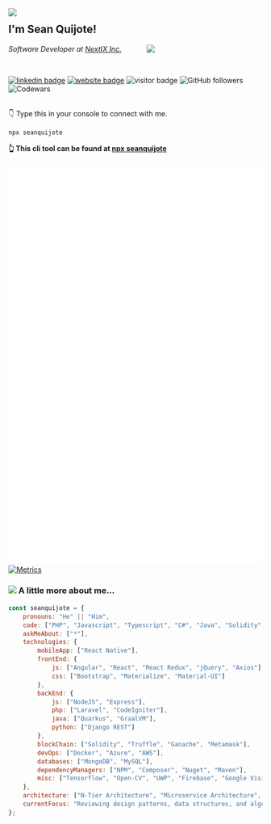 <img src="https://media.giphy.com/media/Nx0rz3jtxtEre/giphy.gif" width="230" style="padding-right: 10px; float: left;" align="left">
<h2 style="padding-top: -20px;">
    I'm Sean Quijote!
</h2>
<img src="https://media.giphy.com/media/M9gbBd9nbDrOTu1Mqx/giphy.gif" width="230" align="right">
<p>
    <em>
        Software Developer at 
        <a href="https://www.nextixsystems.com/">NextIX Inc.</a>
        <!-- <img src="https://media.giphy.com/media/ZEUODEtQiUZWGg6IHR/giphy.gif" width="30" style="position: absolute;"> -->
    </em>
</p>
<br />

[![linkedin badge](https://img.shields.io/badge/Sean_Quijote-blue?style=flat&logo=linkedin)](https://www.linkedin.com/in/seanquijote/)
[![website badge](https://img.shields.io/badge/Website-30302f?style=flat&logo=angular)](https://seanquijote.github.io/)
![visitor badge](https://visitor-badge.glitch.me/badge?page_id=seanquijote.seanquijote&left_text=Visitors)
![GitHub followers](https://img.shields.io/github/followers/seanquijote?label=Follow&style=social)
![Codewars](https://www.codewars.com/users/seanquijote/badges/micro)

<br/>
👇 Type this in your console to connect with me.

```bash
npx seanquijote
```
**👆 This cli tool can be found at [npx seanquijote](https://github.com/seanquijote/npx-card)**

![](https://raw.githubusercontent.com/seanquijote/seanquijote/main/github-metrics.svg)<br>
[![Metrics](https://github.com/seanquijote/seanquijote/actions/workflows/metrics.yml/badge.svg?branch=main)](https://github.com/seanquijote/seanquijote/actions/workflows/metrics.yml)


### <img src="https://media.giphy.com/media/fHFY9R9aP76BPF5Fso/giphy.gif" width="30"> A little more about me... 

```javascript
const seanquijote = {
    pronouns: "He" || "Him",
    code: ["PHP", "Javascript", "Typescript", "C#", "Java", "Solidity", "Bash"],
    askMeAbout: ["*"],
    technologies: {
        mobileApp: ["React Native"],
        frontEnd: {
            js: ["Angular", "React", "React Redux", "jQuery", "Axios"],
            css: ["Bootstrap", "Materialize", "Material-UI"]
        },
        backEnd: {
            js: ["NodeJS", "Express"],
            php: ["Laravel", "CodeIgniter"],
            java: ["Quarkus", "GraalVM"],
            python: ["Django REST"]
        },
        blockChain: ["Solidity", "Truffle", "Ganache", "Metamask"],
        devOps: ["Docker", "Azure", "AWS"],
        databases: ["MongoDB", "MySQL"],
        dependencyManagers: ["NPM", "Composer", "Nuget", "Maven"],
        misc: ["Tensorflow", "Open-CV", "UWP", "Firebase", "Google Vision API", "SVN", "PayPal API/SDK", "DropBox JS SDK"]
    },
    architecture: ["N‑Tier Architecture", "Microservice Architecture", "Monolithic Architecture"],
    currentFocus: "Reviewing design patterns, data structures, and algorithms"
};
```
